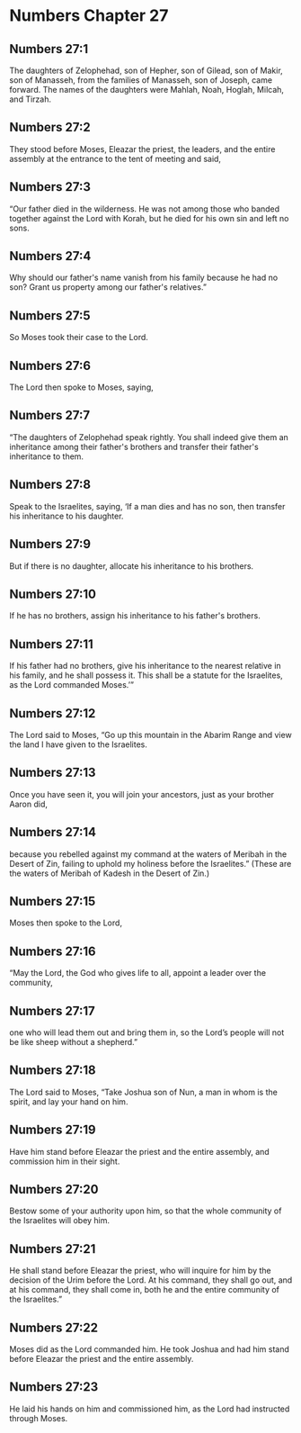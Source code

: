# Numbers Chapter 27

## Numbers 27:1

The daughters of Zelophehad, son of Hepher, son of Gilead, son of Makir, son of Manasseh, from the families of Manasseh, son of Joseph, came forward. The names of the daughters were Mahlah, Noah, Hoglah, Milcah, and Tirzah.

## Numbers 27:2

They stood before Moses, Eleazar the priest, the leaders, and the entire assembly at the entrance to the tent of meeting and said,

## Numbers 27:3

“Our father died in the wilderness. He was not among those who banded together against the Lord with Korah, but he died for his own sin and left no sons.

## Numbers 27:4

Why should our father's name vanish from his family because he had no son? Grant us property among our father's relatives.”

## Numbers 27:5

So Moses took their case to the Lord.

## Numbers 27:6

The Lord then spoke to Moses, saying,

## Numbers 27:7

“The daughters of Zelophehad speak rightly. You shall indeed give them an inheritance among their father's brothers and transfer their father's inheritance to them.

## Numbers 27:8

Speak to the Israelites, saying, ‘If a man dies and has no son, then transfer his inheritance to his daughter.

## Numbers 27:9

But if there is no daughter, allocate his inheritance to his brothers.

## Numbers 27:10

If he has no brothers, assign his inheritance to his father's brothers.

## Numbers 27:11

If his father had no brothers, give his inheritance to the nearest relative in his family, and he shall possess it. This shall be a statute for the Israelites, as the Lord commanded Moses.’”

## Numbers 27:12

The Lord said to Moses, “Go up this mountain in the Abarim Range and view the land I have given to the Israelites.

## Numbers 27:13

Once you have seen it, you will join your ancestors, just as your brother Aaron did,

## Numbers 27:14

because you rebelled against my command at the waters of Meribah in the Desert of Zin, failing to uphold my holiness before the Israelites.” (These are the waters of Meribah of Kadesh in the Desert of Zin.)

## Numbers 27:15

Moses then spoke to the Lord,

## Numbers 27:16

“May the Lord, the God who gives life to all, appoint a leader over the community,

## Numbers 27:17

one who will lead them out and bring them in, so the Lord’s people will not be like sheep without a shepherd.”

## Numbers 27:18

The Lord said to Moses, “Take Joshua son of Nun, a man in whom is the spirit, and lay your hand on him.

## Numbers 27:19

Have him stand before Eleazar the priest and the entire assembly, and commission him in their sight.

## Numbers 27:20

Bestow some of your authority upon him, so that the whole community of the Israelites will obey him.

## Numbers 27:21

He shall stand before Eleazar the priest, who will inquire for him by the decision of the Urim before the Lord. At his command, they shall go out, and at his command, they shall come in, both he and the entire community of the Israelites.”

## Numbers 27:22

Moses did as the Lord commanded him. He took Joshua and had him stand before Eleazar the priest and the entire assembly.

## Numbers 27:23

He laid his hands on him and commissioned him, as the Lord had instructed through Moses.

